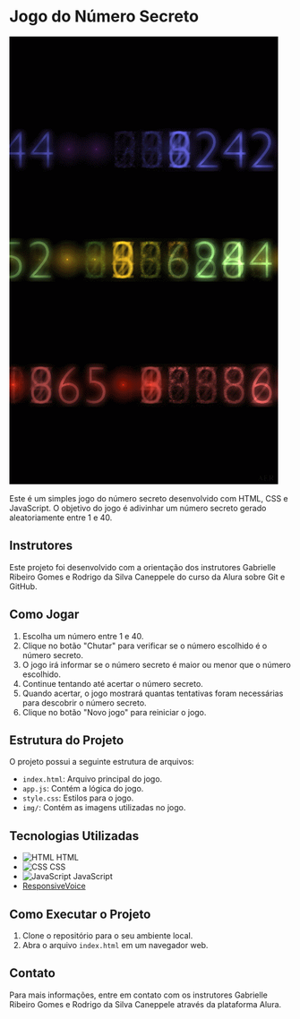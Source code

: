 # Jogo do Número Secreto

![Logo do Projeto](img/numeros.gif)

Este é um simples jogo do número secreto desenvolvido com HTML, CSS e JavaScript. O objetivo do jogo é adivinhar um número secreto gerado aleatoriamente entre 1 e 40.

## Instrutores

Este projeto foi desenvolvido com a orientação dos instrutores Gabrielle Ribeiro Gomes e Rodrigo da Silva Caneppele do curso da Alura sobre Git e GitHub.

## Como Jogar

1. Escolha um número entre 1 e 40.
2. Clique no botão "Chutar" para verificar se o número escolhido é o número secreto.
3. O jogo irá informar se o número secreto é maior ou menor que o número escolhido.
4. Continue tentando até acertar o número secreto.
5. Quando acertar, o jogo mostrará quantas tentativas foram necessárias para descobrir o número secreto.
6. Clique no botão "Novo jogo" para reiniciar o jogo.

## Estrutura do Projeto

O projeto possui a seguinte estrutura de arquivos:



- `index.html`: Arquivo principal do jogo.
- `app.js`: Contém a lógica do jogo.
- `style.css`: Estilos para o jogo.
- `img/`: Contém as imagens utilizadas no jogo.

## Tecnologias Utilizadas

- ![HTML](https://img.icons8.com/color/48/000000/html-5.png) HTML
- ![CSS](https://img.icons8.com/color/48/000000/css3.png) CSS
- ![JavaScript](https://img.icons8.com/color/48/000000/javascript.png) JavaScript
- [ResponsiveVoice](https://responsivevoice.org/)

## Como Executar o Projeto

1. Clone o repositório para o seu ambiente local.
2. Abra o arquivo `index.html` em um navegador web.

## Contato

Para mais informações, entre em contato com os instrutores Gabrielle Ribeiro Gomes e Rodrigo da Silva Caneppele através da plataforma Alura.
